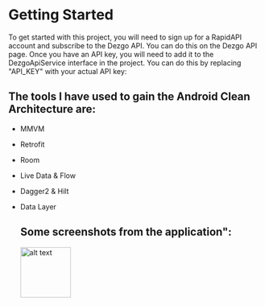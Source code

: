 # Getting Started

To get started with this project, you will need to sign up for a RapidAPI account and subscribe to the Dezgo API. You can do this on the Dezgo API page.
Once you have an API key, you will need to add it to the DezgoApiService interface in the project. You can do this by replacing "API_KEY" with your actual API key:

## The tools I have used to gain the Android Clean Architecture are:

- MMVM
- Retrofit
- Room
- Live Data & Flow
- Dagger2 & Hilt
- Data Layer 

  ## Some screenshots from the application":
  
  <img src="https://user-images.githubusercontent.com/85438205/233826045-56315498-e198-41b9-a56b-0750ac763e5f.jpg" alt="alt text" width="100" height="100">


